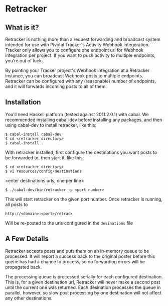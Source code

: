 Retracker
=========


What is it?
-----------

Retracker is nothing more than a request forwarding and broadcast system
intended for use with Pivotal Tracker's Activity Webhook integeration.
Tracker only allows you to configure one endpoint url for Webhook
integration per project. If you want to push activity to multiple
endpoints, you're out of luck.

By pointing your Tracker project's Webhook integration at a Retracker
instance, you can broadcast Webhook posts to multiple endpoints. Retracker
can be configured with any (reasonable) number of endpoints, and it will
forwards incoming posts to all of them.


Installation
------------

You'll need Haskell platform (tested against 2011.2.0.1) with cabal.
We recommended installing cabal-dev before installing any packages, and
then using cabal-dev to install retracker, like this:

    $ cabal-install cabal-dev
    $ cd <retracker directory>
    $ cabal-install .

With retracker installed, first configure the destinations you want
posts to be forwarded to, then start it, like this:

    $ cd <retracker directory>
    $ vi resources/config/destinations

&lt;enter destinations urls, one per line&gt;

    $ ./cabal-dev/bin/retracker -p <port number>

This will start retracker on the given port number. Once retracker is
running, all posts to

    http://<domain>:<port>/retrack

Will be re-posted to the urls configured in the `desinations` file


A Few Details
-------------

Retracker accepts posts and puts them on an in-memory queue to be processed.
It will report a success back to the original poster befare this queue has
had a chance to process, so no forwarding errors will be propagated back.

The processing queue is processed serially for each configured destination.
This is, for a given destination url, Retracker will never make a second
post until the current one was returned. Each desination processes the
queue in parallel, however, so slow post processing by one destination will
not affect any other destinations.

